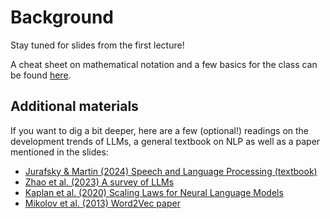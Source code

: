 # Background

Stay tuned for slides from the first lecture!

A cheat sheet on mathematical notation and a few basics for the class can be found [here](https://github.com/CogSciPrag/Understanding-LLMs-course/tree/main/understanding-llms/lectures/slides/cheat-sheet-notation-algebra.pdf).

## Additional materials

If you want to dig a bit deeper, here are a few (optional!) readings on the development trends of LLMs, a general textbook on NLP as well as a paper mentioned in the slides:

* [Jurafsky & Martin (2024) Speech and Language Processing (textbook)](https://web.stanford.edu/~jurafsky/slp3/)
* [Zhao et al. (2023) A survey of LLMs](https://arxiv.org/pdf/2303.18223.pdf)
* [Kaplan et al. (2020) Scaling Laws for Neural Language Models](https://arxiv.org/pdf/2001.08361.pdf)
* [Mikolov et al. (2013) Word2Vec paper](https://arxiv.org/pdf/1301.3781.pdf)